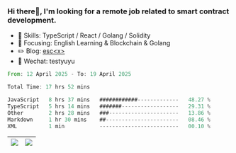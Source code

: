 ### Hi there👋, I'm looking for a remote job related to smart contract development.


- 🔨 Skills: TypeScript / React / Golang / Solidity
- 🎯 Focusing: English Learning & Blockchain & Golang
- ✏️ Blog: [esc\<x\>](https://escx.github.io)
- 💬 Wechat: testyuyu


<!--START_SECTION:waka-->

```rust
From: 12 April 2025 - To: 19 April 2025

Total Time: 17 hrs 52 mins

JavaScript   8 hrs 37 mins   ############-------------   48.27 %
TypeScript   5 hrs 14 mins   #######------------------   29.31 %
Other        2 hrs 28 mins   ###----------------------   13.86 %
Markdown     1 hr 30 mins    ##-----------------------   08.46 %
XML          1 min           -------------------------   00.10 %
```

<!--END_SECTION:waka-->


| <img align="center" src="https://github-readme-stats.vercel.app/api/?username=escX&show_icons=true&theme=buefy&hide_border=true&card_width=500" /> | <img align="center" src="https://github-readme-stats.vercel.app/api/top-langs/?username=escX&layout=compact&theme=buefy&hide_border=true&card_width=500" /> |
| ------------- | ------------- |
